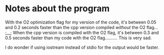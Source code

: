 # Notes about the program

With the O2 optimization flag for my version of the code, it's between 0.05 and 0.2 seconds faster than the cpp version compiled *without* the O2 flag... ;__; When the cpp version is compiled with the O2 flag, it's between 0.3 and 0.5 seconds faster than my code with the O2 flag..........
This is very sad.

I do wonder if using iostream instead of stdio for the output would be faster.